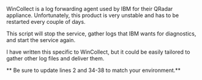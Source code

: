 WinCollect is a log forwarding agent used by IBM for their QRadar appliance. Unfortunately, this product is very unstable and has to be restarted every couple of days. 

This script will stop the service, gather logs that IBM wants for diagnostics, and start the service again.

I have written this specific to WinCollect, but it could be easily tailored to gather other log files and deliver them.

** Be sure to update lines 2 and 34-38 to match your environment.**
